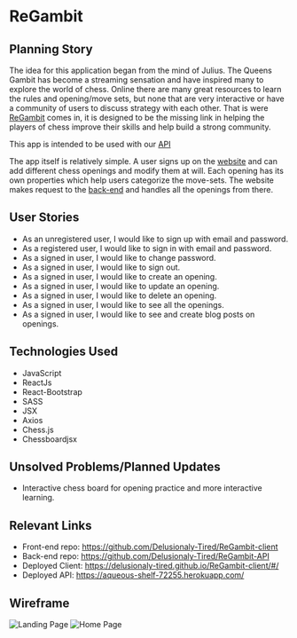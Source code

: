 # ReGambit  

## Planning Story

The idea for this application began from the mind of Julius. The Queens Gambit has become a streaming sensation and have inspired many to explore the world of chess. Online there are many great resources to learn the rules and opening/move sets, but none that are very interactive or have a community of users to discuss strategy with each other. That is were [ReGambit](https://github.com/Delusionaly-Tired/ReGambit-client) comes in, it is designed to be the missing link in helping the players of chess improve their skills and help build a strong community.  

This app is intended to be used with our [API](https://github.com/Delusionaly-Tired/ReGambit-API)

The app itself is relatively simple. A user signs up on the [website](https://delusionaly-tired.github.io/ReGambit-client/#/) and can add different chess openings and modify them at will. Each opening has its own properties which help users categorize the move-sets. The website makes request to the [back-end](https://aqueous-shelf-72255.herokuapp.com/) and handles all the openings from there.

## User Stories

- As an unregistered user, I would like to sign up with email and password.
- As a registered user, I would like to sign in with email and password.
- As a signed in user, I would like to change password.
- As a signed in user, I would like to sign out.
- As a signed in user, I would like to create an opening.
- As a signed in user, I would like to update an opening.
- As a signed in user, I would like to delete an opening.
- As a signed in user, I would like to see all the openings.
- As a signed in user, I would like to see and create blog posts on openings.

## Technologies Used

- JavaScript
- ReactJs
- React-Bootstrap
- SASS
- JSX
- Axios
- Chess.js
- Chessboardjsx

## Unsolved Problems/Planned Updates

- Interactive chess board for opening practice and more interactive learning.

## Relevant Links

- Front-end repo: https://github.com/Delusionaly-Tired/ReGambit-client
- Back-end repo: https://github.com/Delusionaly-Tired/ReGambit-API
- Deployed Client: https://delusionaly-tired.github.io/ReGambit-client/#/
- Deployed API: https://aqueous-shelf-72255.herokuapp.com/

## Wireframe


![Landing Page](https://imgur.com/6683KaS)
![Home Page](https://imgur.com/RUBA09K)
